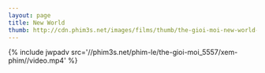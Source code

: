 ```yaml
---
layout: page
title: New World
thumb: http://cdn.phim3s.net/images/films/thumb/the-gioi-moi-new-world-2013.jpg
---
```

{% include jwpadv src='//phim3s.net/phim-le/the-gioi-moi_5557/xem-phim//video.mp4' %}